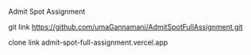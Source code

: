 Admit Spot Assignment 

git link https://github.com/umaGannamani/AdmitSpotFullAssignment.git

clone link admit-spot-full-assignment.vercel.app

